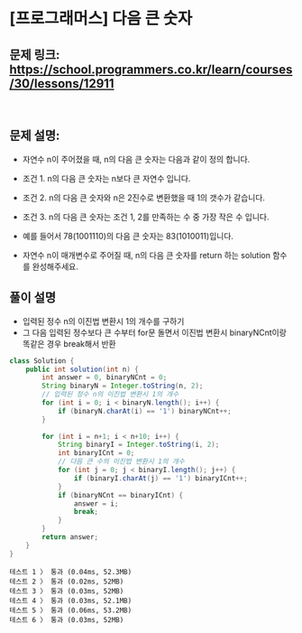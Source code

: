 # [프로그래머스] 다음 큰 숫자

## 문제 링크: https://school.programmers.co.kr/learn/courses/30/lessons/12911

<br/>

## 문제 설명:

- 자연수 n이 주어졌을 때, n의 다음 큰 숫자는 다음과 같이 정의 합니다.

- 조건 1. n의 다음 큰 숫자는 n보다 큰 자연수 입니다.
- 조건 2. n의 다음 큰 숫자와 n은 2진수로 변환했을 때 1의 갯수가 같습니다.
- 조건 3. n의 다음 큰 숫자는 조건 1, 2를 만족하는 수 중 가장 작은 수 입니다.
- 예를 들어서 78(1001110)의 다음 큰 숫자는 83(1010011)입니다.

- 자연수 n이 매개변수로 주어질 때, n의 다음 큰 숫자를 return 하는 solution 함수를 완성해주세요.

## 풀이 설명

- 입력된 정수 n의 이진법 변환시 1의 개수를 구하기
- 그 다음 입력된 정수보다 큰 수부터 for문 돌면서 이진법 변환시 binaryNCnt이랑 똑같은 경우 break해서 반환

```java
class Solution {
    public int solution(int n) {
        int answer = 0, binaryNCnt = 0;
        String binaryN = Integer.toString(n, 2);
        // 입력된 정수 n의 이진법 변환시 1의 개수
        for (int i = 0; i < binaryN.length(); i++) {
            if (binaryN.charAt(i) == '1') binaryNCnt++;
        }
        
        for (int i = n+1; i < n+10; i++) {
            String binaryI = Integer.toString(i, 2);
            int binaryICnt = 0;
            // 다음 큰 수의 이진법 변환시 1의 개수
            for (int j = 0; j < binaryI.length(); j++) {
                if (binaryI.charAt(j) == '1') binaryICnt++;
            }
            if (binaryNCnt == binaryICnt) {
                answer = i;
                break;
            } 
        }
        return answer;
    }
}
```
```text
테스트 1 〉	통과 (0.04ms, 52.3MB)
테스트 2 〉	통과 (0.02ms, 52MB)
테스트 3 〉	통과 (0.03ms, 52MB)
테스트 4 〉	통과 (0.03ms, 52.1MB)
테스트 5 〉	통과 (0.06ms, 53.2MB)
테스트 6 〉	통과 (0.03ms, 52MB)
```